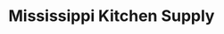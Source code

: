 ---
title: "Mississippi Kitchen Supply"
url: /portland/mississippi-kitchen-supply/
shop: Haushaltsartikel
---